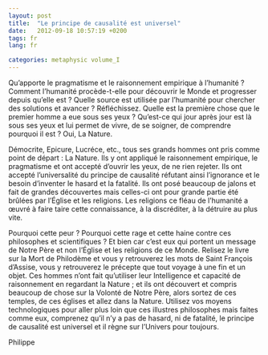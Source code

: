 ```yaml
---
layout: post
title:  "Le principe de causalité est universel"
date:   2012-09-18 10:57:19 +0200
tags: fr
lang: fr

categories: metaphysic volume_I
---
```

Qu’apporte le pragmatisme et le raisonnement empirique à l’humanité ? Comment l’humanité procède-t-elle pour découvrir le Monde et progresser depuis qu’elle est ? Quelle source est utilisée par l’humanité pour chercher des solutions et avancer ? Réfléchissez. Quelle est la première chose que le premier homme a eue sous ses yeux ? Qu’est-ce qui jour après jour est là sous ses yeux et lui permet de vivre, de se soigner, de comprendre pourquoi il est ? Oui, La Nature.

Démocrite, Epicure, Lucréce, etc., tous ses grands hommes ont pris comme point de départ : La Nature. Ils y ont appliqué le raisonnement empirique, le pragmatisme et ont accepté d’ouvrir les yeux, de ne rien rejeter. Ils ont accepté l’universalité du principe de causalité réfutant ainsi l’ignorance et le besoin d’inventer le hasard et la fatalité. Ils ont posé beaucoup de jalons et fait de grandes découvertes mais celles-ci ont pour grande partie été brûlées par l’Église et les religions. Les religions ce fléau de l’humanité a œuvré à faire taire cette connaissance, à la discréditer, à la détruire au plus vite.

Pourquoi cette peur ? Pourquoi cette rage et cette haine contre ces philosophes et scientifiques ? Et bien car c’est eux qui portent un message de Notre Père et non l’Église et les religions de ce Monde. Relisez le livre sur la Mort de Philodème et vous y retrouverez les mots de Saint François d’Assise, vous y retrouverez le précepte que tout voyage à une fin et un objet. Ces hommes n’ont fait qu’utiliser leur Intelligence et capacité de raisonnement en regardant la Nature ; et ils ont découvert et compris beaucoup de chose sur la Volonté de Notre Père, alors sortez de ces temples, de ces églises et allez dans la Nature. Utilisez vos moyens technologiques pour aller plus loin que ces illustres philosophes mais faites comme eux, comprenez qu’il n’y a pas de hasard, ni de fatalité, le principe de causalité est universel et il règne sur l’Univers pour toujours.

Philippe


<!-- 
Ce(tte) œuvre est mise à disposition selon les termes de la Licence Creative Commons Attribution - Pas d’Utilisation Commerciale 4.0 International.
-->